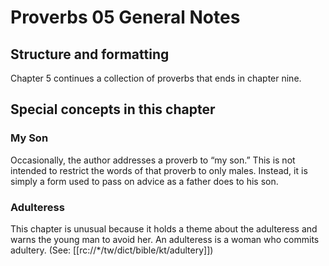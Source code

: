 # Proverbs 05 General Notes
## Structure and formatting

Chapter 5 continues a collection of proverbs that ends in chapter nine.

## Special concepts in this chapter

### My Son
Occasionally, the author addresses a proverb to “my son.” This is not intended to restrict the words of that proverb to only males. Instead, it is simply a form used to pass on advice as a father does to his son.

### Adulteress

This chapter is unusual because it holds a theme about the adulteress and warns the young man to avoid her. An adulteress is a woman who commits adultery. (See: [[rc://*/tw/dict/bible/kt/adultery]])